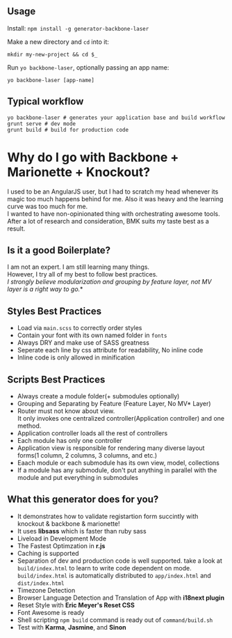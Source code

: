 ## Usage

Install: `npm install -g generator-backbone-laser`

Make a new directory and `cd` into it:
```
mkdir my-new-project && cd $_
```

Run `yo backbone-laser`, optionally passing an app name:
```
yo backbone-laser [app-name]
```

## Typical workflow

```
yo backbone-laser # generates your application base and build workflow
grunt serve # dev mode
grunt build # build for production code
```

# Why do I go with Backbone + Marionette + Knockout?
  I used to be an AngularJS user, but I had to scratch my head whenever its magic too much happens behind for me. Also it was heavy and the learning curve was too much for me.<br/>
  I wanted to have non-opinionated thing with orchestrating awesome tools.
  After a lot of research and consideration, BMK suits my taste best as a result.

## Is it a good Boilerplate?
  I am not an expert. I am still learning many things.<br/>
  However, I try all of my best to follow best practices.<br/>
  **I strongly believe modularization and grouping by feature layer, not MV* layer is a right way to go.**

## Styles Best Practices
  - Load via `main.scss` to correctly order styles
  - Contain your font with its own named folder in `fonts`
  - Always DRY and make use of SASS greatness
  - Seperate each line by css attribute for readability, No inline code
  - Inline code is only allowed in minification

## Scripts Best Practices
  - Always create a module folder(+ submodules optionally)
  - Grouping and Separating by Feature (Feature Layer, No MV* Layer)
  - Router must not know about view.<br/>
    It only invokes one centralized controller(Application controller) and one method.
  - Application controller loads all the rest of controllers
  - Each module has only one controller
  - Application view is responsible for rendering many diverse layout forms(1 column, 2 columns, 3 columns, and etc.)
  - Eaach module or each submodule has its own view, model, collections
  - If a module has any submodule, don't put anything in parallel with the module and put everything in submodules


## What this generator does for you?
- It demonstrates how to validate registartion form succintly with knockout & backbone & marionette!
- It uses **libsass** which is faster than ruby sass
- Liveload in Development Mode
- The Fastest Optimzation in **r.js**
- Caching is supported
- Separation of dev and production code is well supported.
  take a look at `build/index.html` to learn to write code dependent on mode.
  `build/index.html` is automatically distributed to `app/index.html` and `dist/index.html`
- Timezone Detection
- Browser Language Detection and Translation of App with **i18next plugin**
- Reset Style with **Eric Meyer's Reset CSS**
- Font Awesome is ready
- Shell scripting `npm build` command is ready out of `command/build.sh`
- Test with **Karma**, **Jasmine**, and **Sinon**
